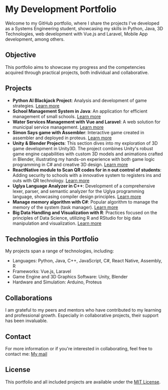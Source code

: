 # My Development Portfolio

Welcome to my GitHub portfolio, where I share the projects I've developed as a Systems Engineering student, showcasing my skills in Python, Java, 3D Technologies, web development with Vue.js and Laravel, Mobile App development, among others.

## Objective

This portfolio aims to showcase my progress and the competencies acquired through practical projects, both individual and collaborative.

## Projects

- **Python AI Blackjack Project**: Analysis and development of game strategies. [Learn more](link-to-project)
- **School Management System in Java**: An application for efficient management of small schools. [Learn more](link-to-project)
- **Water Services Management with Vue and Laravel**: A web solution for municipal service management. [Learn more](https://github.com/AlonsoSOscarI/Portfolio/tree/main/Vue-Laravel-WaterServicesProject)
- **Simon Says game with Assembler**: Interactive game created in assembler and deployed in proteus. [Learn more](https://github.com/AlonsoSOscarI/Portfolio/tree/main/Assembler-SimonSaysGame)
- **Unity & Blender Projects**: This section dives into my exploration of 3D game development in Unity3D. The project combines Unity's robust game engine capabilities with custom 3D models and animations crafted in Blender, illustrating my hands-on experience         with both game logic programming in C# and creative 3D design. [Learn more](https://github.com/AlonsoSOscarI/Portfolio/tree/main/Unity-Blender-3DTechnologies)
- **ReactNative module to Scan QR codes for in n out control of students**: Adding security to schools with a innovative system to registers ins and outs with QR technology. [Learn more](link-to-project)
- **Uglya Language Analyzer in C++**: Development of a comprehensive lexer, parser, and semantic analyzer for the Uglya programming language, showcasing compiler design principles. [Learn more](link-to-project)
- **Manage memory algorithm with C#**: Popular algorithm to manage the memory of the system (task manager). [Learn more](link-to-project)
- **Big Data Handling and Visualization with R**: Practices focused on the principles of Data Science, utilizing R and RStudio for big data manipulation and visualization. [Learn more](link-to-project)

## Technologies in this Portfolio

My projects span a range of technologies, including:
- Languages: Python, Java, C++, JavaScript, C#, React Native, Assembly, R
- Frameworks: Vue.js, Laravel
- Game Engine and 3D Graphics Software: Unity, Blender
- Hardware and Simulation: Arduino, Proteus

## Collaborations

I am grateful to my peers and mentors who have contributed to my learning and professional growth. Especially in collaborative projects, their support has been invaluable.

## Contact

For more information or if you're interested in collaborating, feel free to contact me: [My mail](mailto:oscarsimental12@gmail.com)

## License

This portfolio and all included projects are available under the [MIT License](./LICENSE).
